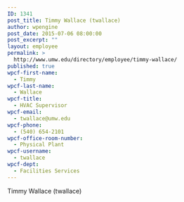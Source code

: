 ```yaml
---
ID: 1341
post_title: Timmy Wallace (twallace)
author: wpengine
post_date: 2015-07-06 08:00:00
post_excerpt: ""
layout: employee
permalink: >
  http://www.umw.edu/directory/employee/timmy-wallace/
published: true
wpcf-first-name:
  - Timmy
wpcf-last-name:
  - Wallace
wpcf-title:
  - HVAC Supervisor
wpcf-email:
  - twallace@umw.edu
wpcf-phone:
  - (540) 654-2101
wpcf-office-room-number:
  - Physical Plant
wpcf-username:
  - twallace
wpcf-dept:
  - Facilities Services
---
```

Timmy Wallace (twallace)
